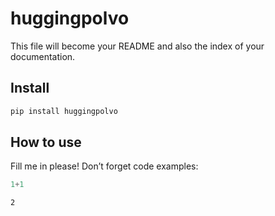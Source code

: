 huggingpolvo
================

<!-- WARNING: THIS FILE WAS AUTOGENERATED! DO NOT EDIT! -->

This file will become your README and also the index of your
documentation.

## Install

``` sh
pip install huggingpolvo
```

## How to use

Fill me in please! Don’t forget code examples:

``` python
1+1
```

    2
